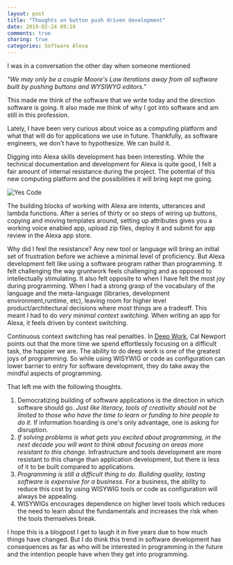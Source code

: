 ```yaml
---
layout: post
title: "Thoughts on button push driven development"
date: 2019-02-24 09:19
comments: true
sharing: true
categories: Software Alexa
---
```


I was in a conversation the other day when someone mentioned

_"We may only be a couple Moore's Law iterations away from all software built by pushing buttons and WYSIWYG editors."_ 

This made me think of the software that we write today and the direction software is going. It also made me think of why I got into software and am still in this profession.

Lately, I have been very curious about voice as a computing platform and what that will do for applications we use in future. Thankfully, as software engineers, we don't have to hypothesize. We can build it.

Digging into Alexa skills development has been interesting. While the technical documentation and development for Alexa is quite good, I felt a fair amount of internal resistance during the project. The potential of this new computing platform and the possibilities it will bring kept me going.

![Yes Code](/images/yes_code.jpg "Yes Code")

The building blocks of working with Alexa are intents, utterances and lambda functions. After a series of thirty or so steps of wiring up buttons, copying and moving templates around, setting up attributes gives you a working voice enabled app, upload zip files, deploy it and submit for app review in the Alexa app store. 

Why did I feel the resistance? Any new tool or language will bring an initial set of frustration before we achieve a minimal level of proficiency. But Alexa development felt like using a software program rather than programming. It felt challenging the way gruntwork feels challenging and as opposed to intellectually stimulating. It also felt opposite to when I have felt the most joy during programming. When I had a strong grasp of the vocabulary of the language and the meta-language (libraries, development environment,runtime, etc), leaving room for higher level product/architectural decisions where most things are a tradeoff. This meant I had to do _very minimal context switching_. When writing an app for Alexa, it feels driven by context switching.

<!-- more -->

Continuous context switching has real penalties. In [Deep Work](https://www.amazon.com/Deep-Work-Focused-Success-Distracted/dp/1455586692), Cal Newport points out that the more time we spend effortlessly focusing on a difficult task, the happier we are. The ability to do deep work is one of the greatest joys of programming. So while using WISYWIG or code as configuration can lower barrier to entry for software development, they do take away the mindful aspects of programming.

That left me with the following thoughts.

1. Democratizing building of software applications is the direction in which software should go. _Just like literacy, tools of creativity should not be limited to those who have the time to learn or funding to hire people to do it._ If information hoarding is one's only advantage, one is asking for disruption.
2. _If solving problems is what gets you excited about programming, in the next decade you will want to think about focusing on areas more resistant to this change_. Infrastructure and tools development are more resistant to this change than application development, but there is less of it to be built compared to applications.
3. _Programming is still a difficult thing to do. Building quality, lasting software is expensive for a business._ For a business, the ability to reduce this cost by using WISYWIG tools or code as configuration will always be appealing.
4. WISYWIGs encourages dependence on higher level tools which reduces the need to learn about the fundamentals and increases the risk when the tools themselves break.

I hope this is a blogpost I get to laugh it in five years due to how much things have changed. But I do think this trend in software development has consequences as far as who will be interested in programming in the future and the intention people have when they get into programming.
